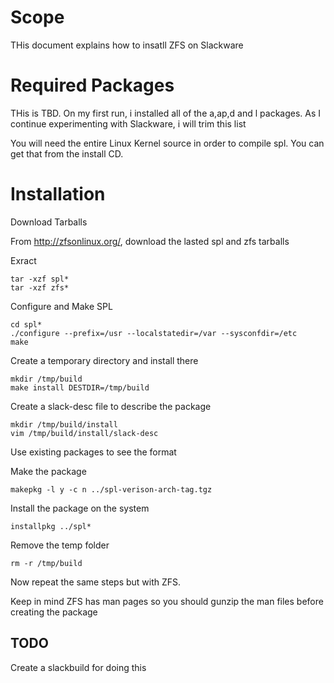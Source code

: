 # Scope
THis document explains how to insatll ZFS on Slackware

# Required Packages
THis is TBD.  On my first run, i installed all of the a,ap,d and l packages.  As I continue experimenting with Slackware, i will trim this list

You will need the entire Linux Kernel source in order to compile spl.  You can get that from the install CD.

# Installation
Download Tarballs

From http://zfsonlinux.org/, download the lasted spl and zfs tarballs

Exract

    tar -xzf spl*
    tar -xzf zfs*
    
Configure and Make SPL

    cd spl*
    ./configure --prefix=/usr --localstatedir=/var --sysconfdir=/etc
    make

Create a temporary directory and install there

    mkdir /tmp/build
    make install DESTDIR=/tmp/build
    

Create a slack-desc file to describe the package

    mkdir /tmp/build/install
    vim /tmp/build/install/slack-desc
    
Use existing packages to see the format

Make the package

    makepkg -l y -c n ../spl-verison-arch-tag.tgz

Install the package on the system

    installpkg ../spl*
    
Remove the temp folder

    rm -r /tmp/build
    
Now repeat the same steps but with ZFS.

Keep in mind ZFS has man pages so you should gunzip the man files before creating the package


## TODO
Create a slackbuild for doing this

